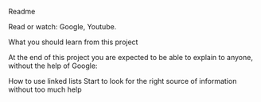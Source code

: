 Readme

Read or watch: Google, Youtube.

What you should learn from this project

At the end of this project you are expected to be able to explain to anyone, without the help of Google:

How to use linked lists
Start to look for the right source of information without too much help